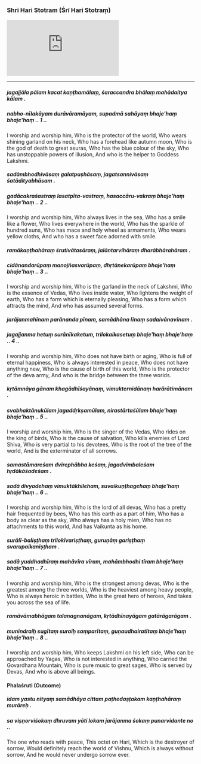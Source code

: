 ### Shri Hari Stotram (Śrī Hari Stotraṃ)

<iframe src="https://www.youtube.com/embed/YvT89hqFx_0" title="YouTube video player" frameborder="0" allow="accelerometer; autoplay; clipboard-write; encrypted-media; gyroscope; picture-in-picture" allowfullscreen></iframe>

---

##### jagajjāla pālam kacat kaṇṭhamālaṃ, śaraccandra bhālaṃ mahādaitya kālam .
##### nabho-nīlakāyam durāvāramāyam, supadmā sahāyaṃ bhaje'haṃ bhaje'haṃ .. 1 ..

I worship and worship him,
Who is the protector of the world,
Who wears shining garland on his neck,
Who has a forehead like autumn moon,
Who is the god of death to great asuras,
Who has the blue colour of the sky,
Who has unstoppable powers of illusion,
And who is the helper to Goddess Lakshmi.

##### sadāmbhodhivāsaṃ galatpuṣhāsaṃ, jagatsannivāsaṃ śatādityabhāsam .
##### gadācakraśastraṃ lasatpīta-vastraṃ, hasaccāru-vakraṃ bhaje'haṃ bhaje'haṃ .. 2 ..

I worship and worship him,
Who always lives in the sea,
Who has a smile like a flower,
Who lives everywhere in the world,
Who has the sparkle of hundred suns,
Who has mace and holy wheel as armaments,
Who wears yellow cloths,
And who has a sweet face adorned with smile.

##### ramākaṇṭhahāraṃ śrutivātasāraṃ, jalāntarvihāraṃ dharābhārahāram .
##### cidānandarūpaṃ manojñasvarūpaṃ, dhṛtānekarūpaṃ bhaje'haṃ bhaje'haṃ .. 3 ..

I worship and worship him,
Who is the garland in the neck of Lakshmi,
Who is the essence of Vedas, Who lives inside water,
Who lightens the weight of earth,
Who has a form which is eternally pleasing,
Who has a form which attracts the mind,
And who has assumed several forms.

##### jarājanmahīnam parānanda pīnam, samādhāna līnaṃ sadaivānavīnam .
##### jagajjanma hetuṃ surānīkaketum, trilokaikasetuṃ bhaje'haṃ bhaje'haṃ .. 4 ..

I worship and worship him,
Who does not have birth or aging,
Who is full of eternal happiness,
Who is always interested in peace,
Who does not have anything new,
Who is the cause of birth of this world,
Who is the protector of the deva army,
And who is the bridge between the three worlds.

##### kṛtāmnāya gānam khagādhīśayānaṃ, vimukternidānaṃ harārātimānam .
##### svabhaktānukūlam jagaddṛkṣamūlam, nirastārtaśūlam bhaje'haṃ bhaje'haṃ .. 5 ..

I worship and worship him,
Who is the singer of the Vedas,
Who rides on the king of birds,
Who is the cause of salvation,
Who kills enemies of Lord Shiva,
Who is very partial to his devotees,
Who is the root of the tree of the world,
And is the exterminator of all sorrows.

##### samastāmareśam dvirephābha keśaṃ, jagadvimbaleśam hṛdākāśadeśam .
##### sadā divyadehaṃ vimuktākhileham, suvaikuṇṭhagehaṃ bhaje'haṃ bhaje'haṃ .. 6 ..

I worship and worship him,
Who is the lord of all devas,
Who has a pretty hair frequented by bees,
Who has this earth as a part of him,
Who has a body as clear as the sky,
Who always has a holy mien,
Who has no attachments to this world,
And has Vaikunta as his home.

##### surālī-baliṣṭhaṃ trilokīvariṣṭhaṃ, guruṇāṃ gariṣṭhaṃ svarupaikaniṣṭham .
##### sadā yuddhadhīraṃ mahāvīra vīram, mahāmbhodhi tīram bhaje'haṃ bhaje'haṃ .. 7 ..

I worship and worship him,
Who is the strongest among devas,
Who is the greatest among the three worlds,
Who is the heaviest among heavy people,
Who is always heroic in battles,
Who is the great hero of heroes,
And takes you across the sea of life.

##### ramāvāmabhāgam talanagnanāgam, kṛtādhīnayāgam gatārāgarāgam .
##### munīndraiḥ sugītaṃ suraiḥ saṃparītaṃ, guṇaudhairatītaṃ bhaje'haṃ bhaje'haṃ .. 8 ..

I worship and worship him,
Who keeps Lakshmi on his left side,
Who can be approached by Yagas,
Who is not interested in anything,
Who carried the Govardhana Mountain,
Who is pure music to great sages,
Who is served by Devas,
And who is above all beings.

#### Phalaśruti (Outcome)

##### idam yastu nityaṃ samādhāya cittam paṭhedaṣṭakam kaṇṭhahāraṃ murāreḥ .
##### sa viṣṇorviśokaṃ dhruvam yāti lokam jarājanma śokaṃ punarvidante no ..

The one who reads with peace,
This octet on Hari,
Which is the destroyer of sorrow,
Would definitely reach the world of Vishnu,
Which is always without sorrow,
And he would never undergo sorrow ever.